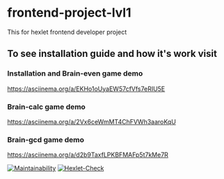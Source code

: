 # frontend-project-lvl1

This for hexlet frontend developer project

## To see installation guide and how it's work visit

### Installation and Brain-even game demo
https://asciinema.org/a/EKHo1oUyaEW57cfVfs7eRIU5E

### Brain-calc game demo
https://asciinema.org/a/2Vx6ceWmMT4ChFVWh3aaroKqU

### Brain-gcd game demo
https://asciinema.org/a/d2b9TaxfLPKBFMAFp5t7kMe7R


[![Maintainability](https://api.codeclimate.com/v1/badges/a99a88d28ad37a79dbf6/maintainability)](https://codeclimate.com/github/codeclimate/codeclimate/maintainability)
[![Hexlet-Check](https://github.com/pavel-todorov/frontend-project-lvl1/workflows/hexlet-check/badge.svg)](https://github.com/pavel-todorov/frontend-project-lvl1/actions)
